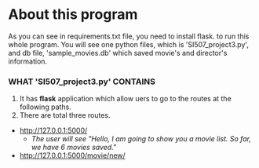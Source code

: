 # About this program

As you can see in requirements.txt file, you need to install flask. to run this whole program.
You will see one python files, which is 'SI507_project3.py', and db file, 'sample_movies.db' which saved movie's and director's information.


### WHAT 'SI507_project3.py' CONTAINS
1. It has **flask** application which allow uers to go to the routes at the following paths.
2. There are total three routes.
  - http://127.0.0.1:5000/
    - *The user will see "Hello, I am going to show you a movie list. So far, we have 6 movies saved."*
  - http://127.0.0.1:5000/movie/new/<title>/<director>/<rating>
    - *As user puts movie title, director and rating in the url, they will be added to the database.*
    - *For example, if user put this 'http://127.0.0.1:5000/movie/new/Aquaman/James Wan/7.2' as a url, they will see "New movie: Aquaman by James Wan. Check out the URL for ALL movies to see the whole list." in the internet browser.
  - http://127.0.0.1:5000/all_movies
    - *The user will see all movies like below.*
    > Captain Marvel by Anna Boden - 7.1
    > Spider-man by Sam Raimi - 7.3
    > The Evil Dead by Sam Raimi - 7.5
    > Avengers: Infinity War by Anthony Russo - 8.5
    > Toy Story by John Lasseter - 8.3
    > La La Land by Damien Chazelle - 8


### HOW TO RUN (IN LOCAL COMPUTER)
* Open terminal or any command prompt you have.
* Make sure you have installed all in **requirements.txt** like flask.
* Type: python3 SI507_project3.py runserver
* Then, open Chrome or Safari and go to http://127.0.0.1:5000/
    *You will see 'Hello, I am going to show you a movie list. So far, we have 6 movies saved.' in the window.*
